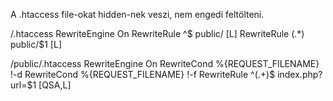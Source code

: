 A .htaccess file-okat hidden-nek veszi, nem engedi feltölteni.

/.htaccess
RewriteEngine On
RewriteRule ^$ public/ [L]
RewriteRule (.*) public/$1 [L]

/public/.htaccess
RewriteEngine On
RewriteCond %{REQUEST_FILENAME} !-d
RewriteCond %{REQUEST_FILENAME} !-f
RewriteRule ^(.+)$ index.php?url=$1 [QSA,L]
